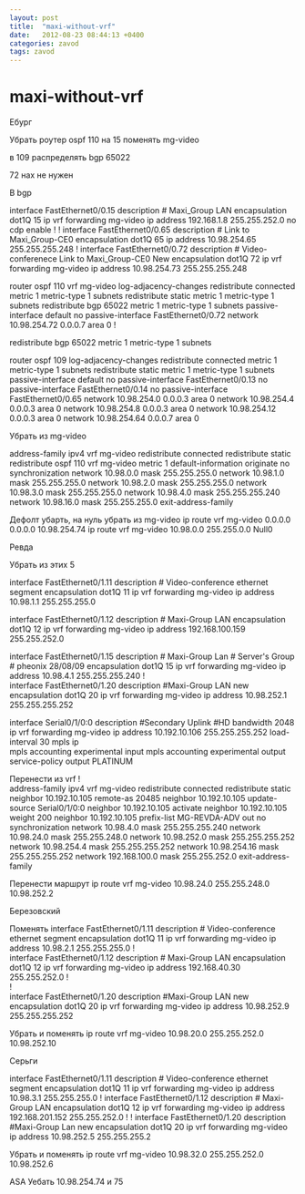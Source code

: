 ```yaml
---
layout: post
title:  "maxi-without-vrf"
date:   2012-08-23 08:44:13 +0400
categories: zavod
tags: zavod
---
```


# maxi-without-vrf

Ебург



Убрать роутер оspf 110
на 15 поменять mg-video


в 109 распределять bgp 65022

72 нах не нужен


В bgp


interface FastEthernet0/0.15
 description # Maxi_Group LAN
 encapsulation dot1Q 15
 ip vrf forwarding mg-video
 ip address 192.168.1.8 255.255.252.0
 no cdp enable
!
!
interface FastEthernet0/0.65
 description # Link to Maxi_Group-CE0
 encapsulation dot1Q 65
 ip address 10.98.254.65 255.255.255.248
!
interface FastEthernet0/0.72
 description # Video-conferenece Link to Maxi_Group-CE0 New
 encapsulation dot1Q 72
 ip vrf forwarding mg-video
 ip address 10.98.254.73 255.255.255.248


router ospf 110 vrf mg-video
 log-adjacency-changes
 redistribute connected metric 1 metric-type 1 subnets
 redistribute static metric 1 metric-type 1 subnets
 redistribute bgp 65022 metric 1 metric-type 1 subnets
 passive-interface default
 no passive-interface FastEthernet0/0.72
 network 10.98.254.72 0.0.0.7 area 0
!

redistribute bgp 65022 metric 1 metric-type 1 subnets

router ospf 109
 log-adjacency-changes
 redistribute connected metric 1 metric-type 1 subnets
 redistribute static metric 1 metric-type 1 subnets
 passive-interface default
 no passive-interface FastEthernet0/0.13
 no passive-interface FastEthernet0/0.14
 no passive-interface FastEthernet0/0.65
 network 10.98.254.0 0.0.0.3 area 0
 network 10.98.254.4 0.0.0.3 area 0
 network 10.98.254.8 0.0.0.3 area 0
 network 10.98.254.12 0.0.0.3 area 0
 network 10.98.254.64 0.0.0.7 area 0













Убрать из mg-video


 address-family ipv4 vrf mg-video
  redistribute connected
  redistribute static
  redistribute ospf 110 vrf mg-video metric 1
  default-information originate
  no synchronization
  network 10.98.0.0 mask 255.255.255.0
  network 10.98.1.0 mask 255.255.255.0
  network 10.98.2.0 mask 255.255.255.0
  network 10.98.3.0 mask 255.255.255.0
  network 10.98.4.0 mask 255.255.255.240
  network 10.98.16.0 mask 255.255.255.0
 exit-address-family


Дефолт убарть, на нуль убрать из mg-video
ip route vrf mg-video 0.0.0.0 0.0.0.0 10.98.254.74
ip route vrf mg-video 10.98.0.0 255.255.0.0 Null0








Ревда



Убрать из этих 5

interface FastEthernet0/1.11
 description # Video-conference ethernet segment
 encapsulation dot1Q 11
 ip vrf forwarding mg-video
 ip address 10.98.1.1 255.255.255.0


interface FastEthernet0/1.12
 description # Maxi-Group LAN
 encapsulation dot1Q 12
 ip vrf forwarding mg-video
 ip address 192.168.100.159 255.255.252.0


interface FastEthernet0/1.15
 description # Maxi-Group Lan # Server's Group # pheonix 28/08/09
 encapsulation dot1Q 15
 ip vrf forwarding mg-video
 ip address 10.98.4.1 255.255.255.240
!         
interface FastEthernet0/1.20
 description #Maxi-Group LAN new
 encapsulation dot1Q 20
 ip vrf forwarding mg-video
 ip address 10.98.252.1 255.255.255.252



interface Serial0/1/0:0
 description #Secondary  Uplink #HD
 bandwidth 2048
 ip vrf forwarding mg-video
 ip address 10.192.10.106 255.255.255.252
 load-interval 30
 mpls ip  
 mpls accounting experimental input
 mpls accounting experimental output
 service-policy output PLATINUM




Перенести из vrf
 !        
 address-family ipv4 vrf mg-video
  redistribute connected
  redistribute static
  neighbor 10.192.10.105 remote-as 20485
  neighbor 10.192.10.105 update-source Serial0/1/0:0
  neighbor 10.192.10.105 activate
  neighbor 10.192.10.105 weight 200
  neighbor 10.192.10.105 prefix-list MG-REVDA-ADV out
  no synchronization
  network 10.98.4.0 mask 255.255.255.240
  network 10.98.24.0 mask 255.255.248.0
  network 10.98.252.0 mask 255.255.255.252
  network 10.98.254.4 mask 255.255.255.252
  network 10.98.254.16 mask 255.255.255.252
  network 192.168.100.0 mask 255.255.252.0
 exit-address-family

Перенести маршрут
ip route vrf mg-video 10.98.24.0 255.255.248.0 10.98.252.2











Березовский

Поменять
interface FastEthernet0/1.11
 description # Video-conference ethernet segment
 encapsulation dot1Q 11
 ip vrf forwarding mg-video
 ip address 10.98.2.1 255.255.255.0
!         
interface FastEthernet0/1.12
 description # Maxi-Group LAN
 encapsulation dot1Q 12
 ip vrf forwarding mg-video
 ip address 192.168.40.30 255.255.252.0
!         
!         
interface FastEthernet0/1.20
 description #Maxi-Group LAN new
 encapsulation dot1Q 20
 ip vrf forwarding mg-video
 ip address 10.98.252.9 255.255.255.252



Убрать и поменять
ip route vrf mg-video 10.98.20.0 255.255.252.0 10.98.252.10














Серьги


interface FastEthernet0/1.11
 description # Video-conference ethernet segment
 encapsulation dot1Q 11
 ip vrf forwarding mg-video
 ip address 10.98.3.1 255.255.255.0
!
interface FastEthernet0/1.12
 description # Maxi-Group LAN
 encapsulation dot1Q 12
 ip vrf forwarding mg-video
 ip address 192.168.201.152 255.255.252.0
!
!
interface FastEthernet0/1.20
 description #Maxi-Group Lan new
 encapsulation dot1Q 20
 ip vrf forwarding mg-video
 ip address 10.98.252.5 255.255.255.2



Убрать и поменять
ip route vrf mg-video 10.98.32.0 255.255.252.0 10.98.252.6
















ASA 
Уебать 10.98.254.74 и 75
